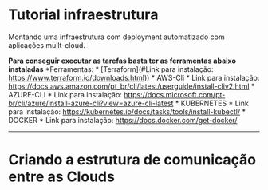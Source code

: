 # Tutorial infraestrutura

Montando uma infraestrutura com deployment automatizado com aplicações muilt-cloud.

**Para conseguir executar as tarefas basta ter as ferramentas abaixo instaladas**
  *Ferramentas:
    * [Terraform](#Link para instalação: https://www.terraform.io/downloads.html))
    * AWS-Cli
      * Link para instalação: https://docs.aws.amazon.com/pt_br/cli/latest/userguide/install-cliv2.html
    * AZURE-CLI
      * Link para instalação: https://docs.microsoft.com/pt-br/cli/azure/install-azure-cli?view=azure-cli-latest
    * KUBERNETES
      * Link para instalação: https://kubernetes.io/docs/tasks/tools/install-kubectl/
    * DOCKER
      * Link para instalação: https://docs.docker.com/get-docker/
***
# Criando a estrutura de comunicação entre as Clouds






